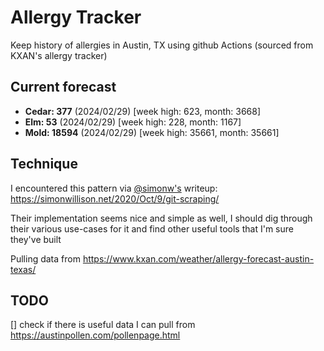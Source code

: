 # Allergy Tracker

Keep history of allergies in Austin, TX using github Actions (sourced from KXAN's allergy tracker)

## Current forecast
<!-- INJECT FORECAST -->
- **Cedar: 377** (2024/02/29)  [week high: 623, month: 3668]
- **Elm: 53** (2024/02/29)  [week high: 228, month: 1167]
- **Mold: 18594** (2024/02/29)  [week high: 35661, month: 35661]
<!-- END INJECT FORECAST -->

## Technique

I encountered this pattern via [@simonw's](https://github.com/simonw) writeup: https://simonwillison.net/2020/Oct/9/git-scraping/

Their implementation seems nice and simple as well, I should dig through their various use-cases for it and find other useful tools that I'm sure they've built

Pulling data from https://www.kxan.com/weather/allergy-forecast-austin-texas/

## TODO

[] check if there is useful data I can pull from https://austinpollen.com/pollenpage.html
